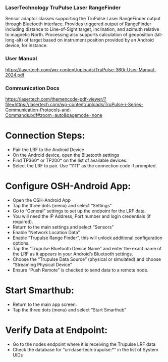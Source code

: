 ### LaserTechnology TruPulse Laser RangeFinder
Sensor adaptor classes supporting the TruPulse Laser RangeFinder output through Bluetooth interface. Provides triggered output of RangeFinder including distance to Line-of-Sight target, inclination, and azimuth relative to magnetic North. Processing also supports calculation of geoposition (lat-long-alt) of target based on instrument position provided by an Android device, for instance.

### User Manual
https://lasertech.com/wp-content/uploads/TruPulse-360i-User-Manual-2024.pdf

### Communication Docs
https://lasertech.com/themencode-pdf-viewer/?file=https://lasertech.com/wp-content/uploads/TruPulse-i-Series-Communication-Protocols-and-Commands.pdf#zoom=auto&pagemode=none

# Connection Steps:
- Pair the LRF to the Android Device
- On the Android device, open the Bluetooth settings
- Find TP360* or TP200* on the list of available devices.
- Select the LRF to pair. Use “1111” as the connection code if prompted.
# Configure OSH-Android App:
- Open the OSH-Android App
- Tap the three dots (menu) and select “Settings”
- Go to “General” settings to set up the endpoint for the LRF data.
- You will need the IP Address, Port number and login credentials (if required).
- Return to the main settings and select “Sensors”
- Enable "Network Location Data”
- Enable “Trupulse Range Finder”, this will unlock additional configuration options.
- Tap the “Trupulse Bluetooth Device Name” and enter the exact name of the LRF as it appears in your Android’s Bluetooth settings.
- Choose the “Trupulse Data Source” (physical or simulated) and choose “Streaming Physical Device”
- Ensure “Push Remote” is checked to send data to a remote node.
# Start Smarthub:
- Return to the main app screen.
- Tap the three dots (menu) and select “Start Smarthub”
# Verify Data at Endpoint:
- Go to the nodes endpoint where it is receiving the Trupulse LRF data
- Check the database for “urn:lasertech:trupulse:*” in the list of System UIDs
